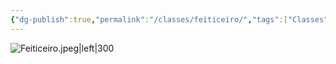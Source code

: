 ```yaml
---
{"dg-publish":true,"permalink":"/classes/feiticeiro/","tags":["Classes","Feiticeiro"]}
---
```



![Feiticeiro.jpeg|left|300](/img/user/Arquivos/Feiticeiro.jpeg)
